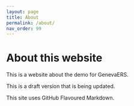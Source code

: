 ```yaml
---
layout: page
title: About
permalink: /about/
nav_order: 99
---
```



# About this website

This is a website about the demo for GenevaERS.


This is a draft version that is being updated.

This site uses GitHub Flavoured Markdown.

